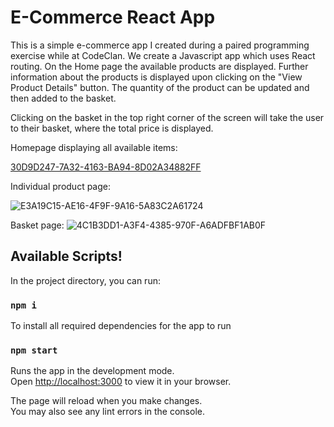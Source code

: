 # E-Commerce React App

This is a simple e-commerce app I created during a paired programming exercise while at CodeClan. We create a Javascript app which uses React routing.
On the Home page the available products are displayed. Further information about the products is displayed upon clicking on the "View Product Details" button. The quantity of the product can be updated and then added to the basket. 

Clicking on the basket in the top right corner of the screen will take the user to their basket, where the total price is displayed.

Homepage displaying all available items:

[30D9D247-7A32-4163-BA94-8D02A34882FF](https://user-images.githubusercontent.com/107416924/194512501-8f819a2b-0831-4a14-8be9-6577d8fd8948.jpeg)

Individual product page:

![E3A19C15-AE16-4F9F-9A16-5A83C2A61724](https://user-images.githubusercontent.com/107416924/194512516-41c0fc9f-a8a7-4b69-8f71-b21a0c783036.jpeg)

Basket page:
![4C1B3DD1-A3F4-4385-970F-A6ADFBF1AB0F](https://user-images.githubusercontent.com/107416924/194512554-b64ae612-e353-4e81-acc6-e958a09fe1d9.jpeg)

## Available Scripts!

In the project directory, you can run:

### `npm i`
To install all required dependencies for the app to run

### `npm start`

Runs the app in the development mode.\
Open [http://localhost:3000](http://localhost:3000) to view it in your browser.

The page will reload when you make changes.\
You may also see any lint errors in the console.

